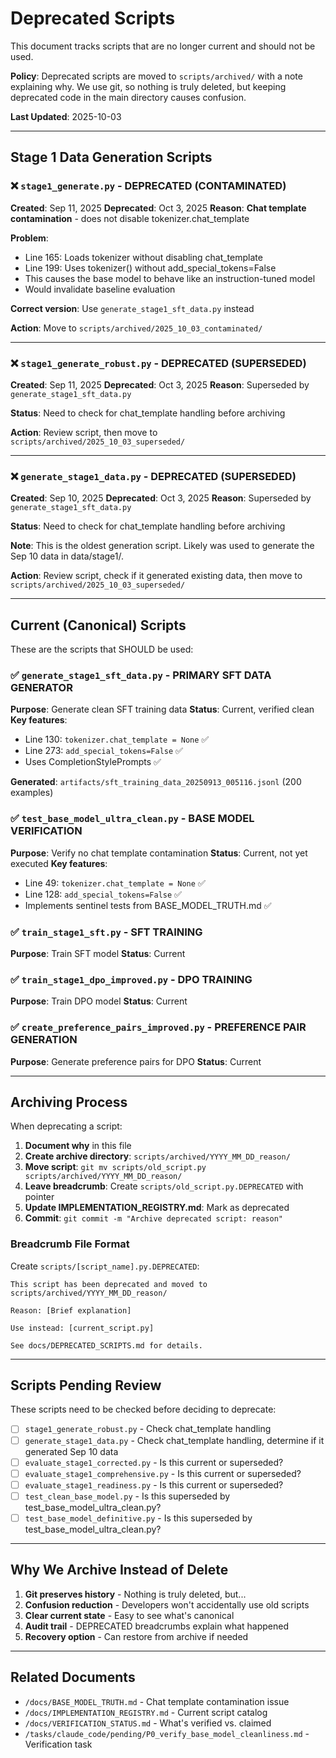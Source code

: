 # Deprecated Scripts

This document tracks scripts that are no longer current and should not be used.

**Policy**: Deprecated scripts are moved to `scripts/archived/` with a note explaining why. We use git, so nothing is truly deleted, but keeping deprecated code in the main directory causes confusion.

**Last Updated**: 2025-10-03

---

## Stage 1 Data Generation Scripts

### ❌ `stage1_generate.py` - DEPRECATED (CONTAMINATED)

**Created**: Sep 11, 2025
**Deprecated**: Oct 3, 2025
**Reason**: **Chat template contamination** - does not disable tokenizer.chat_template

**Problem**:
- Line 165: Loads tokenizer without disabling chat_template
- Line 199: Uses tokenizer() without add_special_tokens=False
- This causes the base model to behave like an instruction-tuned model
- Would invalidate baseline evaluation

**Correct version**: Use `generate_stage1_sft_data.py` instead

**Action**: Move to `scripts/archived/2025_10_03_contaminated/`

---

### ❌ `stage1_generate_robust.py` - DEPRECATED (SUPERSEDED)

**Created**: Sep 11, 2025
**Deprecated**: Oct 3, 2025
**Reason**: Superseded by `generate_stage1_sft_data.py`

**Status**: Need to check for chat_template handling before archiving

**Action**: Review script, then move to `scripts/archived/2025_10_03_superseded/`

---

### ❌ `generate_stage1_data.py` - DEPRECATED (SUPERSEDED)

**Created**: Sep 10, 2025
**Deprecated**: Oct 3, 2025
**Reason**: Superseded by `generate_stage1_sft_data.py`

**Status**: Need to check for chat_template handling before archiving

**Note**: This is the oldest generation script. Likely was used to generate the Sep 10 data in data/stage1/.

**Action**: Review script, check if it generated existing data, then move to `scripts/archived/2025_10_03_superseded/`

---

## Current (Canonical) Scripts

These are the scripts that SHOULD be used:

### ✅ `generate_stage1_sft_data.py` - PRIMARY SFT DATA GENERATOR

**Purpose**: Generate clean SFT training data
**Status**: Current, verified clean
**Key features**:
- Line 130: `tokenizer.chat_template = None` ✅
- Line 273: `add_special_tokens=False` ✅
- Uses CompletionStylePrompts ✅

**Generated**: `artifacts/sft_training_data_20250913_005116.jsonl` (200 examples)

### ✅ `test_base_model_ultra_clean.py` - BASE MODEL VERIFICATION

**Purpose**: Verify no chat template contamination
**Status**: Current, not yet executed
**Key features**:
- Line 49: `tokenizer.chat_template = None` ✅
- Line 128: `add_special_tokens=False` ✅
- Implements sentinel tests from BASE_MODEL_TRUTH.md ✅

### ✅ `train_stage1_sft.py` - SFT TRAINING

**Purpose**: Train SFT model
**Status**: Current

### ✅ `train_stage1_dpo_improved.py` - DPO TRAINING

**Purpose**: Train DPO model
**Status**: Current

### ✅ `create_preference_pairs_improved.py` - PREFERENCE PAIR GENERATION

**Purpose**: Generate preference pairs for DPO
**Status**: Current

---

## Archiving Process

When deprecating a script:

1. **Document why** in this file
2. **Create archive directory**: `scripts/archived/YYYY_MM_DD_reason/`
3. **Move script**: `git mv scripts/old_script.py scripts/archived/YYYY_MM_DD_reason/`
4. **Leave breadcrumb**: Create `scripts/old_script.py.DEPRECATED` with pointer
5. **Update IMPLEMENTATION_REGISTRY.md**: Mark as deprecated
6. **Commit**: `git commit -m "Archive deprecated script: reason"`

### Breadcrumb File Format

Create `scripts/[script_name].py.DEPRECATED`:

```
This script has been deprecated and moved to scripts/archived/YYYY_MM_DD_reason/

Reason: [Brief explanation]

Use instead: [current_script.py]

See docs/DEPRECATED_SCRIPTS.md for details.
```

---

## Scripts Pending Review

These scripts need to be checked before deciding to deprecate:

- [ ] `stage1_generate_robust.py` - Check chat_template handling
- [ ] `generate_stage1_data.py` - Check chat_template handling, determine if it generated Sep 10 data
- [ ] `evaluate_stage1_corrected.py` - Is this current or superseded?
- [ ] `evaluate_stage1_comprehensive.py` - Is this current or superseded?
- [ ] `evaluate_stage1_readiness.py` - Is this current or superseded?
- [ ] `test_clean_base_model.py` - Is this superseded by test_base_model_ultra_clean.py?
- [ ] `test_base_model_definitive.py` - Is this superseded by test_base_model_ultra_clean.py?

---

## Why We Archive Instead of Delete

1. **Git preserves history** - Nothing is truly deleted, but...
2. **Confusion reduction** - Developers won't accidentally use old scripts
3. **Clear current state** - Easy to see what's canonical
4. **Audit trail** - DEPRECATED breadcrumbs explain what happened
5. **Recovery option** - Can restore from archive if needed

---

## Related Documents

- `/docs/BASE_MODEL_TRUTH.md` - Chat template contamination issue
- `/docs/IMPLEMENTATION_REGISTRY.md` - Current script catalog
- `/docs/VERIFICATION_STATUS.md` - What's verified vs. claimed
- `/tasks/claude_code/pending/P0_verify_base_model_cleanliness.md` - Verification task
